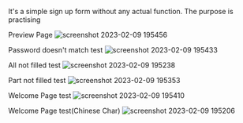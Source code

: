 It's a simple sign up form without any actual function. The purpose is practising

Preview Page
![screenshot 2023-02-09 195456](https://user-images.githubusercontent.com/122767943/217793409-d9bd97b7-9089-41ab-9189-4ebfc1751f5a.png)

Password doesn't match test
![screenshot 2023-02-09 195433](https://user-images.githubusercontent.com/122767943/217793691-810d49fb-ccad-4813-95e8-0463b7959e2d.png)

All not filled test
![screenshot 2023-02-09 195238](https://user-images.githubusercontent.com/122767943/217793928-bcc6f992-80f8-4aa6-9aa8-241a23dab6be.png)

Part not filled test
![screenshot 2023-02-09 195353](https://user-images.githubusercontent.com/122767943/217793943-d6f4c595-d5a7-4daa-9034-8d754e134222.png)

Welcome Page test
![screenshot 2023-02-09 195410](https://user-images.githubusercontent.com/122767943/217793744-c6fde2b3-f200-4834-a5fa-f17967fd07bb.png)

Welcome Page test(Chinese Char)
![screenshot 2023-02-09 195206](https://user-images.githubusercontent.com/122767943/217793907-a8f4bc8a-0cab-4f27-9347-1f7fae98bb77.png)
